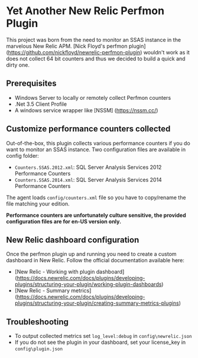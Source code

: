 # Yet Another New Relic Perfmon Plugin

This project was born from the need to monitor an SSAS instance in the marvelous New Relic APM. [Nick Floyd's perfmon plugin] (https://github.com/nickfloyd/newrelic-perfmon-plugin) wouldn't work as it does not collect 64 bit counters and thus we decided to build a quick and dirty one.

## Prerequisites
+ Windows Server to locally or remotely collect Perfmon counters
+ .Net 3.5 Client Profile
+ A windows service wrapper like [NSSM] (https://nssm.cc/)

## Customize performance counters collected
Out-of-the-box, this plugin collects various performance counters if you do want to monitor an SSAS instance. Two configuration files are available in config folder:
+ `Counters.SSAS.2012.xml`: SQL Server Analysis Services 2012 Performance Counters 
+ `Counters.SSAS.2014.xml`: SQL Server Analysis Services 2014 Performance Counters  

The agent loads `config/counters.xml` file so you have to copy/rename the file matching your edition.

**Performance counters are unfortunately culture sensitive, the provided configuration files are for en-US version only.**

## New Relic dashboard configuration
Once the perfmon plugin up and running you need to create a custom dashboard in New Relic. Follow the official documentation available here:
+ [New Relic - Working with plugin dashboard] (https://docs.newrelic.com/docs/plugins/developing-plugins/structuring-your-plugin/working-plugin-dashboards) 
+ [New Relic - Summary metrics] (https://docs.newrelic.com/docs/plugins/developing-plugins/structuring-your-plugin/creating-summary-metrics-plugins)

## Troubleshooting
+ To output collected metrics set `log_level:debug` in `config\newrelic.json`
+ If you do not see the plugin in your dashboard, set your license_key in `config\plugin.json`
